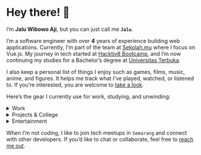# Hey there! 👋

I’m **Jalu Wibowo Aji**, but you can just call me **`Jalu`**.

I’m a software engineer with over **4** years of experience building web applications. Currently, I’m part of the team at [Sekolah.mu](https://sekolah.mu) where I focus on Vue.js. My journey in tech started at [Hacktiv8 Bootcamp](https://www.hacktiv8.com/), and I’m now continuing my studies for a Bachelor’s degree at [Universitas Terbuka](https://www.ut.ac.id/en/).

I also keep a personal list of things I enjoy such as games, films, music, anime, and figures. It helps me track what I’ve played, watched, or listened to. If you’re interested, you are welcome to [take a look](/collections).

Here’s the gear I currently use for work, studying, and unwinding:

<details>
  <summary>Work</summary>
  <div class="mb-2"></div>

- MacBook Pro M1 13"
</details>

<details>
  <summary>Projects & College</summary>
  <div class="mb-2"></div>

- Acer K243Y Monitor LCD
- Keychron K2 Keyboard (Brown Switch)
- Logitech M350 Pebble Mouse
- Custom PC Build (Intel Core i5 12400, 16GB DDR5 RAM, 500GB SSD + 1TB HDD)
</details>

<details>
  <summary>Entertainment</summary>
  <div class="mb-2"></div>

- Nintendo Switch (v2)
- Amazon Kindle Paperwhite (10th gen)
</details>

When I’m not coding, I like to join tech meetups in `Semarang` and connect with other developers. If you’d like to chat or collaborate, feel free to [reach me out](/#contactme).
